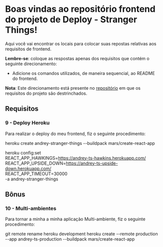 # Boas vindas ao repositório frontend do projeto de Deploy - Stranger Things!

Aqui você vai encontrar os locais para colocar suas repostas relativas aos requisitos de frontend.

**Lembre-se**: coloque as respostas apenas dos requisitos que contém o seguinte direcionamento:

  - Adicione os comandos utilizados, de maneira sequencial, ao README do frontend.

**Nota**: Este direcionamento está presente no [repositório](https://github.com/tryber/sd-01-project-stranger-things) em que os requisitos do projeto são destrinchados.

## Requisitos

### 9 - Deploy Heroku

Para realizar o deploy do meu frontend, fiz o seguinte procedimento:

heroku create andrey-stranger-things --buildpack mars/create-react-app

heroku config:set \
REACT_APP_HAWKINGS=https://andrey-ts-hawkins.herokuapp.com/ \
REACT_APP_UPSIDE_DOWN=https://andrey-ts-upside-down.herokuapp.com/ \
REACT_APP_TIMEOUT=30000 \
-a andrey-stranger-things


## Bônus

### 10 - Multi-ambientes

Para tornar a minha a minha aplicação Multi-ambiente, fiz o seguinte procedimento:

git remote rename heroku development
heroku create --remote production --app andrey-ts-production --buildpack mars/create-react-app
